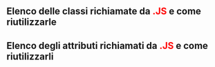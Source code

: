 ## Elenco delle classi richiamate da <span style="color:red">.JS</span> e come riutilizzarle


## Elenco degli attributi richiamati da <span style="color:red">.JS</span> e come riutilizzarli